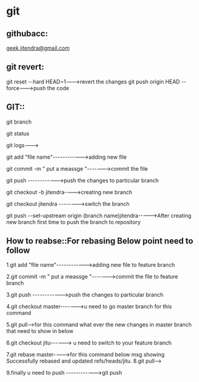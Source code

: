 # git
githubacc:
----------
geek.jitendra@gmail.com


git revert:
----------
git reset --hard HEAD~1--->revert the changes
git push origin HEAD --force--->push the code

GIT::
-----
git branch

git status 

git logs--->

git add "file name"------------>adding new file

git commit -m "  put a meassge "------->commit the file

git push ------------>push the changes to particular branch

git checkout -b  jitendra---->creating new branch

git checkout jitendra -------->switch the branch

git push --set-upstream origin (branch name)jitendra----->After creating new branch first time to push the branch to repository 

How to reabse::For rebasing Below point need to follow 
------------------------------------------------------
1.git add "file name"------------>adding new file to feature branch

2.git commit -m "  put a meassge "------->commit the file to feature branch

3.git push ------------>push the changes to particular branch

4.git checkout master------->u need to go master branch for this command

5.git pull-->for this command what ever the new changes in master branch that need to show in below

6.git checkout jitu------> u need to switch to your feature branch

7.git rebase master---->for this command below msg showing
  Successfully rebased and updated refs/heads/jitu.
8.git pull-->

9.finally u need to push ------------>git push


